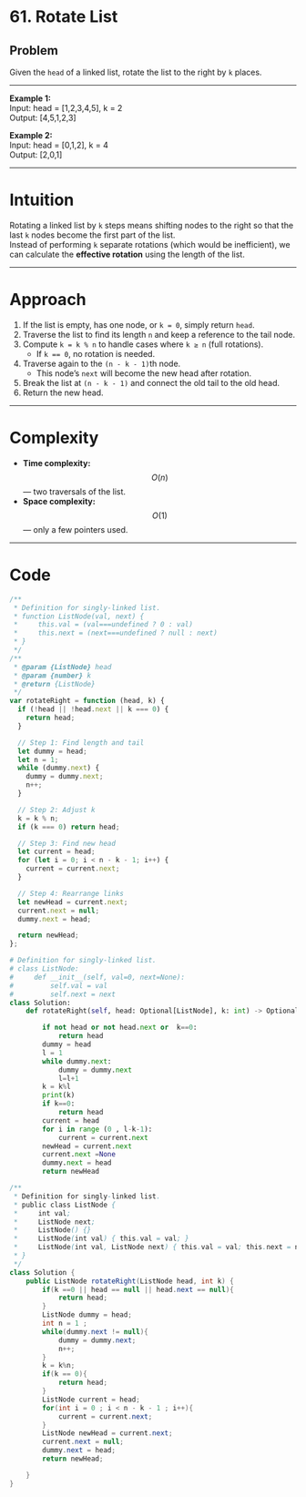 # 61. Rotate List

## Problem

Given the `head` of a linked list, rotate the list to the right by `k` places.

---

**Example 1:**  
Input: head = [1,2,3,4,5], k = 2  
Output: [4,5,1,2,3]

**Example 2:**  
Input: head = [0,1,2], k = 4  
Output: [2,0,1]

---

# Intuition

Rotating a linked list by `k` steps means shifting nodes to the right so that the last `k` nodes become the first part of the list.  
Instead of performing `k` separate rotations (which would be inefficient), we can calculate the **effective rotation** using the length of the list.

---

# Approach

1. If the list is empty, has one node, or `k = 0`, simply return `head`.
2. Traverse the list to find its length `n` and keep a reference to the tail node.
3. Compute `k = k % n` to handle cases where `k ≥ n` (full rotations).
   - If `k == 0`, no rotation is needed.
4. Traverse again to the `(n - k - 1)`th node.
   - This node’s `next` will become the new head after rotation.
5. Break the list at `(n - k - 1)` and connect the old tail to the old head.
6. Return the new head.

---

# Complexity

- **Time complexity:**  
  $$O(n)$$ — two traversals of the list.
- **Space complexity:**  
  $$O(1)$$ — only a few pointers used.

---

# Code

```javascript
/**
 * Definition for singly-linked list.
 * function ListNode(val, next) {
 *     this.val = (val===undefined ? 0 : val)
 *     this.next = (next===undefined ? null : next)
 * }
 */
/**
 * @param {ListNode} head
 * @param {number} k
 * @return {ListNode}
 */
var rotateRight = function (head, k) {
  if (!head || !head.next || k === 0) {
    return head;
  }

  // Step 1: Find length and tail
  let dummy = head;
  let n = 1;
  while (dummy.next) {
    dummy = dummy.next;
    n++;
  }

  // Step 2: Adjust k
  k = k % n;
  if (k === 0) return head;

  // Step 3: Find new head
  let current = head;
  for (let i = 0; i < n - k - 1; i++) {
    current = current.next;
  }

  // Step 4: Rearrange links
  let newHead = current.next;
  current.next = null;
  dummy.next = head;

  return newHead;
};
```

```python []
# Definition for singly-linked list.
# class ListNode:
#     def __init__(self, val=0, next=None):
#         self.val = val
#         self.next = next
class Solution:
    def rotateRight(self, head: Optional[ListNode], k: int) -> Optional[ListNode]:

        if not head or not head.next or  k==0:
            return head
        dummy = head
        l = 1
        while dummy.next:
            dummy = dummy.next
            l=l+1
        k = k%l
        print(k)
        if k==0:
            return head
        current = head
        for i in range (0 , l-k-1):
            current = current.next
        newHead = current.next
        current.next =None
        dummy.next = head
        return newHead
```

```java []
/**
 * Definition for singly-linked list.
 * public class ListNode {
 *     int val;
 *     ListNode next;
 *     ListNode() {}
 *     ListNode(int val) { this.val = val; }
 *     ListNode(int val, ListNode next) { this.val = val; this.next = next; }
 * }
 */
class Solution {
    public ListNode rotateRight(ListNode head, int k) {
        if(k ==0 || head == null || head.next == null){
            return head;
        }
        ListNode dummy = head;
        int n = 1 ;
        while(dummy.next != null){
            dummy = dummy.next;
            n++;
        }
        k = k%n;
        if(k == 0){
            return head;
        }
        ListNode current = head;
        for(int i = 0 ; i < n - k - 1 ; i++){
            current = current.next;
        }
        ListNode newHead = current.next;
        current.next = null;
        dummy.next = head;
        return newHead;

    }
}
```
